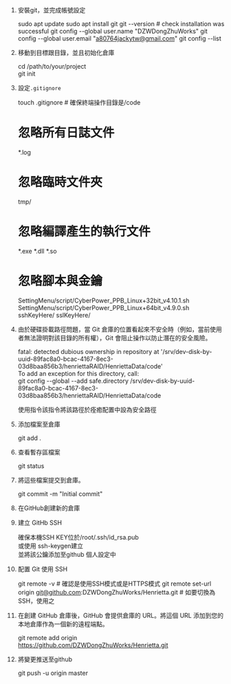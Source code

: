 1. 安裝git，並完成帳號設定

    sudo apt update
    sudo apt install git
    git --version # check installation was successful
    git config --global user.name "DZWDongZhuWorks"
    git config --global user.email "a80764jackytw@gmail.com"
    git config --list

2. 移動到目標跟目錄，並且初始化倉庫

    cd /path/to/your/project  
    git init  

3. 設定`.gitignore`

    touch .gitignore # 確保終端操作目錄是/code

    # 忽略所有日誌文件
    *.log

    # 忽略臨時文件夾
    tmp/

    # 忽略編譯產生的執行文件
    *.exe
    *.dll
    *.so

    # 忽略腳本與金鑰
    SettingMenu/script/CyberPower_PPB_Linux+32bit_v4.10.1.sh
    SettingMenu/script/CyberPower_PPB_Linux+64bit_v4.9.0.sh
    sshKeyHere/
    sslKeyHere/

4. 由於硬碟掛載路徑問題，當 Git 倉庫的位置看起來不安全時（例如，當前使用者無法證明對該目錄的所有權），Git 會阻止操作以防止潛在的安全風險。

    fatal: detected dubious ownership in repository at '/srv/dev-disk-by-uuid-89fac8a0-bcac-4167-8ec3-03d8baa856b3/henriettaRAID/HenriettaData/code'  
    To add an exception for this directory, call:  
            git config --global --add safe.directory /srv/dev-disk-by-uuid-89fac8a0-bcac-4167-8ec3-03d8baa856b3/henriettaRAID/HenriettaData/code  
    
    使用指令該指令將該路徑於痊癒配置中設為安全路徑

5.  添加檔案至倉庫  

    git add .

6. 查看暫存區檔案

    git status

7. 將這些檔案提交到倉庫。

    git commit -m "Initial commit"

8. 在GitHub創建新的倉庫

9. 建立 GitHb SSH

    確保本機SSH KEY位於/root/.ssh/id_rsa.pub  
    或使用 ssh-keygen建立  
    並將該公鑰添加至github 個人設定中

10. 配置 Git 使用 SSH

    git remote -v # 確認是使用SSH模式或是HTTPS模式
    git remote set-url origin git@github.com:DZWDongZhuWorks/Henrietta.git # 如要切換為SSH，使用之

11. 在創建 GitHub 倉庫後，GitHub 會提供倉庫的 URL。將這個 URL 添加到您的本地倉庫作為一個新的遠程端點。

    git remote add origin https://github.com/DZWDongZhuWorks/Henrietta.git

12. 將變更推送至github

    git push -u origin master

